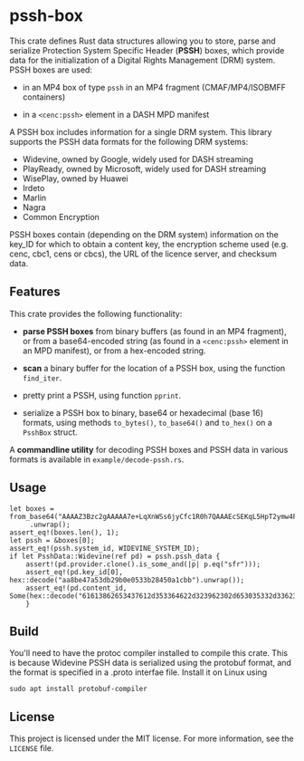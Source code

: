 # pssh-box

This crate defines Rust data structures allowing you to store, parse and serialize Protection System
Specific Header (**PSSH**) boxes, which provide data for the initialization of a Digital Rights
Management (DRM) system. PSSH boxes are used:

- in an MP4 box of type `pssh` in an MP4 fragment (CMAF/MP4/ISOBMFF containers)

- in a `<cenc:pssh>` element in a DASH MPD manifest

A PSSH box includes information for a single DRM system. This library supports the PSSH data formats
for the following DRM systems:

- Widevine, owned by Google, widely used for DASH streaming
- PlayReady, owned by Microsoft, widely used for DASH streaming
- WisePlay, owned by Huawei
- Irdeto
- Marlin
- Nagra
- Common Encryption

PSSH boxes contain (depending on the DRM system) information on the key_ID for which to obtain a
content key, the encryption scheme used (e.g. cenc, cbc1, cens or cbcs), the URL of the licence
server, and checksum data.


## Features

This crate provides the following functionality:

- **parse PSSH boxes** from binary buffers (as found in an MP4 fragment), or from a base64-encoded
  string (as found in a `<cenc:pssh>` element in an MPD manifest), or from a hex-encoded string.
   
- **scan** a binary buffer for the location of a PSSH box, using the function `find_iter`.

- pretty print a PSSH, using function `pprint`.

- serialize a PSSH box to binary, base64 or hexadecimal (base 16) formats, using methods
  `to_bytes()`, `to_base64()` and `to_hex()` on a `PsshBox` struct.

A **commandline utility** for decoding PSSH boxes and PSSH data in various formats is available in
`example/decode-pssh.rs`. 



## Usage

```
let boxes = from_base64("AAAAZ3Bzc2gAAAAA7e+LqXnWSs6jyCfc1R0h7QAAAEcSEKqL5HpT2ymw4FM7KEUKHLsaA3NmciIkYWE4YmU0N2EtNTNkYi0yOWIwLWUwNTMtM2IyODQ1MGExY2JiKgJTREjj3JWbBg==")
     .unwrap();
assert_eq!(boxes.len(), 1);
let pssh = &boxes[0];
assert_eq!(pssh.system_id, WIDEVINE_SYSTEM_ID);
if let PsshData::Widevine(ref pd) = pssh.pssh_data {
    assert!(pd.provider.clone().is_some_and(|p| p.eq("sfr")));
    assert_eq!(pd.key_id[0], hex::decode("aa8be47a53db29b0e0533b28450a1cbb").unwrap());
    assert_eq!(pd.content_id, Some(hex::decode("61613862653437612d353364622d323962302d653035332d336232383435306131636262").unwrap()));
    }
```



## Build

You'll need to have the protoc compiler installed to compile this crate. This is because Widevine
PSSH data is serialized using the protobuf format, and the format is specified in a .proto interfae
file. Install it on Linux using

    sudo apt install protobuf-compiler
    


## License

This project is licensed under the MIT license. For more information, see the `LICENSE` file.
